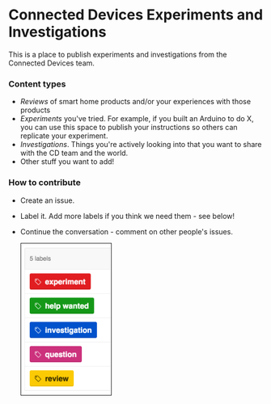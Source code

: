 # Connected Devices Experiments and Investigations
This is a place to publish experiments and investigations from the Connected Devices team.

### Content types
* *Reviews* of smart home products and/or your experiences with those products
* *Experiments* you've tried. For example, if you built an Arduino to do X, you can use this space to publish your instructions so others can replicate your experiment.
* *Investigations*. Things you're actively looking into that you want to share with the CD team and the world.
* Other stuff you want to add!

### How to contribute
* Create an issue.
* Label it. Add more labels if you think we need them - see below!  
* Continue the conversation - comment on other people's issues.

  <img src="repo_images/repo_labels.png" align="left" height="300" border="1" alt="labels used for repo">  
